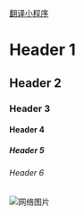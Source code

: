 <a href="https://github.com/scottzwells"> 翻译小程序 </a>
# Header 1
## Header 2
### Header 3
#### Header 4
##### Header 5
###### Header 6

![网络图片](https://img-blog.csdnimg.cn/1a37bb737a9846deb658a8b48bf5344b.png)
